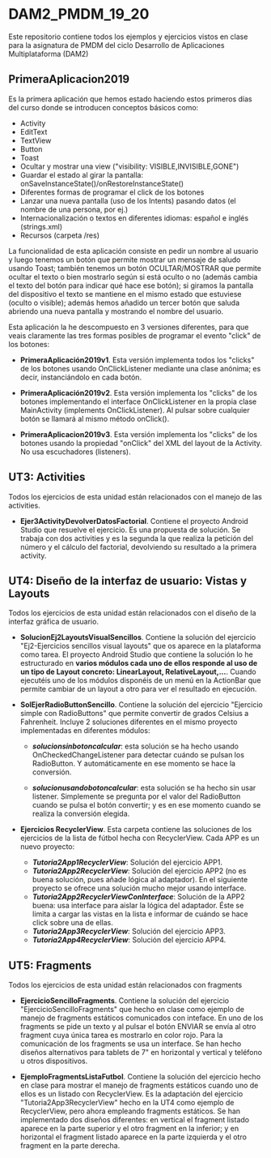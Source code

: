 # DAM2_PMDM_19_20
 Este repositorio contiene todos los ejemplos y ejercicios vistos en clase para la asignatura de PMDM del ciclo Desarrollo de Aplicaciones Multiplataforma (DAM2)
 
 ## PrimeraAplicacion2019
 Es la primera aplicación que hemos estado haciendo estos primeros días del curso donde se introducen conceptos básicos como:
 * Activity
 * EditText
 * TextView
 * Button
 * Toast
 * Ocultar y mostrar una view ("visibility: VISIBLE,INVISIBLE,GONE")
 * Guardar el estado al girar la pantalla: onSaveInstanceState()/onRestoreInstanceState()
 * Diferentes formas de programar el click de los botones
 * Lanzar una nueva pantalla (uso de los Intents) pasando datos (el nombre de una persona, por ej.)
 * Internacionalización o textos en diferentes idiomas: español e inglés (strings.xml)
 * Recursos (carpeta /res)
 
 La funcionalidad de esta aplicación consiste en pedir un nombre al usuario y luego tenemos un botón que permite mostrar un mensaje de saludo usando Toast; también tenemos un botón OCULTAR/MOSTRAR que permite ocultar el texto o bien mostrarlo según si está oculto o no (además cambia el texto del botón para indicar qué hace ese botón); si giramos la pantalla del dispositivo el texto se mantiene en el mismo estado que estuviese (oculto o visible); además hemos añadido un tercer botón que saluda abriendo una nueva pantalla y mostrando el nombre del usuario.
 
 Esta aplicación la he descompuesto en 3 versiones diferentes, para que veais claramente las tres formas posibles de programar el evento "click" de los botones:
 * **PrimeraAplicación2019v1**. Esta versión implementa todos los "clicks" de los botones usando OnClickListener mediante una clase anónima; es decir, instanciándolo en cada botón.
 
 * **PrimeraAplicación2019v2**. Esta versión implementa los "clicks" de los botones implementando el interface OnClickListener en la propia clase MainActivity (implements OnClickListener). Al pulsar sobre cualquier botón se llamará al mismo método onClick().
 
 * **PrimeraAplicacion2019v3**. Esta versión implementa los "clicks" de los botones usando la propiedad "onClick" del XML del layout de la Activity. No usa escuchadores (listeners).
 
 
 
 ## UT3: Activities
 Todos los ejercicios de esta unidad están relacionados con el manejo de las activities.
 
 * **Ejer3ActivityDevolverDatosFactorial**. Contiene el proyecto Android Studio que resuelve el ejercicio. Es una propuesta de solución. Se trabaja con dos activities y es la segunda la que realiza la petición del número y el cálculo del factorial, devolviendo su resultado a la primera activity.
 
 ## UT4: Diseño de la interfaz de usuario: Vistas y Layouts
 Todos los ejercicios de esta unidad están relacionados con el diseño de la interfaz gráfica de usuario.
 
 * **SolucionEj2LayoutsVisualSencillos**. Contiene la solución del ejercicio "Ej2-Ejercicios sencillos visual layouts" que os aparece en la plataforma como tarea. El proyecto Android Studio que contiene la solución lo he estructurado en **varios módulos cada uno de ellos responde al uso de un tipo de Layout concreto: LinearLayout, RelativeLayout,...**. Cuando ejecutéis uno de los módulos disponéis de un menú en la ActionBar que permite cambiar de un layout a otro para ver el resultado en ejecución.
 
 * **SolEjerRadioButtonSencillo**. Contiene la solución del ejercicio "Ejercicio simple con RadioButtons" que permite convertir de grados Celsius a Fahrenheit. Incluye 2 soluciones diferentes en el mismo proyecto implementadas en diferentes módulos:
 
     * ***solucionsinbotoncalcular***: esta solución se ha hecho usando OnCheckedChangeListener para detectar cuándo se pulsan los RadioButton. Y automáticamente en ese momento se hace la conversión.
 
     * ***solucionusandobotoncalcular***: esta solución se ha hecho sin usar listener. Simplemente se pregunta por el valor del RadioButton cuando se pulsa el botón convertir; y es en ese momento cuando se realiza la conversión elegida.
 
 * **Ejercicios RecyclerView**. Esta carpeta contiene las soluciones de los ejercicios de la lista de fútbol hecha con RecyclerView. Cada APP es un nuevo proyecto:
 
    * ***Tutoria2App1RecyclerView***: Solución del ejercicio APP1.
    * ***Tutoria2App2RecyclerView***: Solución del ejercicio APP2 (no es buena solución, pues añade lógica al adaptador). En el siguiente proyecto se ofrece una solución mucho mejor usando interface.
    * ***Tutoria2App2RecyclerViewConInterface***: Solución de la APP2 buena: usa interface para aislar la lógica del adaptador. Éste se limita a cargar las vistas en la lista e informar de cuándo se hace click sobre una de ellas.
	* ***Tutoria2App3RecyclerView***: Solución del ejercicio APP3.
	* ***Tutoria2App4RecyclerView***: Solución del ejercicio APP4.
	
## UT5: Fragments
 Todos los ejercicios de esta unidad están relacionados con fragments
 
 * **EjercicioSencilloFragments**. Contiene la solución del ejercicio "EjercicioSencilloFragments" que hecho en clase como ejemplo de manejo de fragments estáticos comunicados con inteface. En uno de los fragments se pide un texto y al pulsar el botón ENVIAR se envía al otro fragment cuya única tarea es mostrarlo en color rojo. Para la comunicación de los fragments se usa un interface. Se han hecho diseños alternativos para tablets de 7" en horizontal y vertical y teléfono u otros dispositivos.
 
 * **EjemploFragmentsListaFutbol**. Contiene la solución del ejercicio hecho en clase para mostrar el manejo de fragments estáticos cuando uno de ellos es un listado con RecyclerView. Es la adaptación del ejercicio "Tutoria2App3RecyclerView" hecho en la UT4 como ejemplo de RecyclerView, pero ahora empleando fragments estáticos. Se han implementado dos diseños diferentes: en vertical el fragment listado aparece en la parte superior y el otro fragment en la inferior; y en horizontal el fragment listado aparece en la parte izquierda y el otro fragment en la parte derecha.
